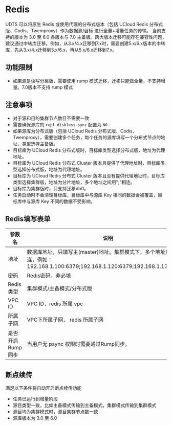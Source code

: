 # Redis

UDTS 可以将原生 Redis 或使用代理的分布式版本（包括 UCloud Redis 分布式版、Codis、Twemproxy）作为数据源/目标 进行全量+增量任务的传输。
当前支持的版本为 3.0 至 6.0 各版本与 7.0 主备版。跨大版本迁移可能存在兼容性问题，建议通过中转库迁移。例如，从3.x/4.x迁移到7.x时，需要创建5.x/6.x版本的中转库，先从3.x/4.x迁移到5.x/6.x，再从5.x/6.x迁移到7.x。

## 功能限制
- 如果源是读写分离版，需要使用 rump 模式迁移，迁移只能做全量，不支持增量。7.0版本不支持 rump 模式

## 注意事项
- 对于源和目的集群节点数目不需要一致
- 需要确保源库的 `repl-diskless-sync` 配置为 `NO`
- 如果源库为分布式版（包括 UCloud Redis 分布式版、Codis、Twemproxy），需要创建多个任务，每个任务的源库填写一个分布式节点的地址，类型选择主备版。
- 目标库为 UCloud Redis 分布式版时，目标库类型选择分布式版，地址为代理地址。
- 目标库为 UCloud Redis 分布式 Cluster 版本且提供了代理地址时，目标库类型选择分布式版，地址为代理地址。
- 目标库为 UCloud Redis 分布式 Cluster 版本且没有提供代理地址时，目标库类型选择集群版，地址为分片地址，多个地址之间用";"相连。
- 目标库为集群版时，只支持迁移db0。
- 任务启动时不会清理目标库，目标库中与源库 Key 相同的数据会被覆盖，目标库中与源库 Key 不同的数据不受影响。

## Redis填写表单

| 参数名           | 说明                                                                                                                        |
|------------------|---------------------------------------------------------------------------------------------------------------------------|
| 地址             | 数据库地址，只填写主(master)地址。集群模式下，多个地址用";"相连，例如：192.168.1.100:6379;192.168.1.120:6379;192.168.1.130:26379 |
| 密码             | Redis密码，非必填                                                                                                            |
| Redis类型        | 集群模式/主备模式/分布式版                                                                        |
| VPC ID           | VPC ID，redis 所属 vpc                                                                                                       |
| 所属子网         | VPC下所属子网， redis 所属子网                                                                                               |
| 是否开启Rump同步 | 当用户无 psync 权限时需要通过Rump同步。                                                                                      |

## 断点续传
满足以下条件将自动开启断点续传功能
- 任务已运行到增量阶段
- 源目类型一致，比如主备模式传输到主备模式，集群模式传输到集群模式
- 源目均为集群模式时，源目集群节点数一致
- 源库版本为 3.0 至 6.0
